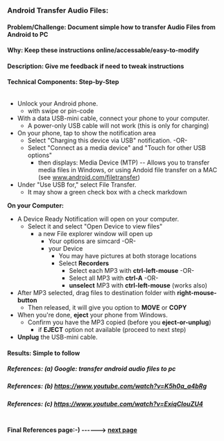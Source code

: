 
### Android Transfer Audio Files:

#### Problem/Challenge: Document simple how to transfer Audio Files from Android to PC

#### Why: Keep these instructions online/accessable/easy-to-modify

#### Description: Give me feedback if need to tweak instructions

#### Technical Components: Step-by-Step

```markdown
```

* Unlock your Android phone. 
  * with swipe or pin-code
* With a data USB-mini cable, connect your phone to your computer.
  * A power-only USB cable will not work (this is only for charging)
* On your phone, tap to show the notification area
  * Select "Charging this device via USB" notification.
   -OR-
  * Select "Connect as a media device" and "Touch for other USB options"
    * then displays: Media Device (MTP) -- Allows you to transfer media files in Windows, or using Andoid file transfer on a MAC (see www.android.com/filetransfer)
* Under "Use USB for," select File Transfer.
  * It may show a green check box with a check markdown

**On your Computer:**  
* A Device Ready Notification will open on your computer.
  * Select it and select "Open Device to view files" 
    * a new File explorer window will open up
      * Your options are simcard
       -OR-
      * your Device
        * You may have pictures at both storage locations
        * Select **Recorders**
          * Select each MP3 with **ctrl-left-mouse**
           -OR-
          * Select all MP3 with **ctrl-A**
           -OR-
          * **unselect** MP3 with **ctrl-left-mouse** (works also)
* After MP3 selected, drag files to destination folder with **right-mouse-button**
  * Then released, it will give you option to **MOVE** or **COPY**
* When you're done, **eject** your phone from Windows.
  * Confirm you have the MP3 copied (before you **eject-or-unplug**)
    * if **EJECT** option not available (proceed to next step)
* **Unplug** the USB-mini cable.

#### Results: Simple to follow

##### References: (a) Google: transfer android audio files to pc

##### References: (b) https://www.youtube.com/watch?v=K5h0a_a4bRg

##### References: (c) https://www.youtube.com/watch?v=ExiqCIouZU4

```markdown
```
#### **Final References page:-) ------>** [next page](./reference.md)
